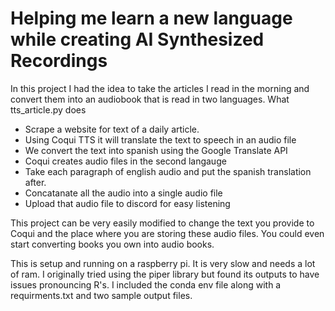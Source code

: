 # Helping me learn a new language while creating AI Synthesized Recordings

In this project I had the idea to take the articles I read in the morning and convert them into an audiobook that is read in two languages.
What tts_article.py does
- Scrape a website for text of a daily article.
- Using Coqui TTS it will translate the text to speech in an audio file
- We convert the text into spanish using the Google Translate API
- Coqui creates audio files in the second langauge
- Take each paragraph of english audio and put the spanish translation after.
- Concatanate all the audio into a single audio file
- Upload that audio file to discord for easy listening

This project can be very easily modified to change the text you provide to Coqui and the place where you are storing these audio files.
You could even start converting books you own into audio books.

This is setup and running on a raspberry pi. It is very slow and needs a lot of ram. I originally tried using the piper library but found its outputs to have issues pronouncing R's.
I included the conda env file along with a requirments.txt and two sample output files.





